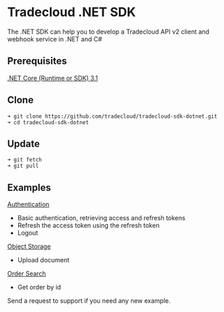 # Tradecloud .NET SDK

The .NET SDK can help you to develop a Tradecloud API v2 client and webhook service in .NET and C#

## Prerequisites

[.NET Core (Runtime or SDK) 3.1](https://dotnet.microsoft.com/download/dotnet-core/3.1)

## Clone

```
➜ git clone https://github.com/tradecloud/tradecloud-sdk-dotnet.git
➜ cd tradecloud-sdk-dotnet
```

## Update

```
➜ git fetch
➜ git pull
```

## Examples
[Authentication](https://github.com/tradecloud/tradecloud-sdk-dotnet/tree/master/authentication)
- Basic authentication, retrieving access and refresh tokens
- Refresh the access token using the refresh token
- Logout

[Object Storage](https://github.com/tradecloud/tradecloud-sdk-dotnet/tree/master/object-storage)
- Upload document

[Order Search](https://github.com/tradecloud/tradecloud-sdk-dotnet/tree/master/order-search)
- Get order by id

Send a request to support if you need any new example.
